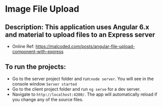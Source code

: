 # Image File Upload
## Description: This application uses Angular 6.x and material to upload files to an Express server
* Online Ref: https://malcoded.com/posts/angular-file-upload-component-with-express

## To run the projects:
* Go to the server project folder and run:```node server```. You will see in the console window ```Server started```
* Go to the client project folder and run `ng serve` for a dev server. 
* Navigate to `http://localhost:4200/`. The app will automatically reload if you change any of the source files.